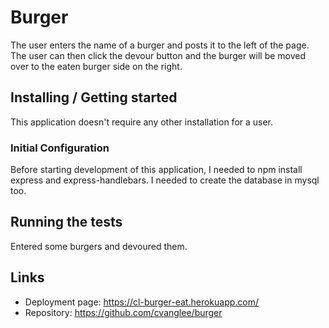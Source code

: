 # Burger
The user enters the name of a burger and posts it to the left of the page.  The user can then click the devour button and the burger will be moved over to the eaten burger side on the right.

## Installing / Getting started

This application doesn't require any other installation for a user.

### Initial Configuration

Before starting development of this application, I needed to npm install express and express-handlebars.  I needed to create the database in mysql too.


## Running the tests

Entered some burgers and devoured them. 

## Links

- Deployment page: https://cl-burger-eat.herokuapp.com/
- Repository: https://github.com/cvanglee/burger
